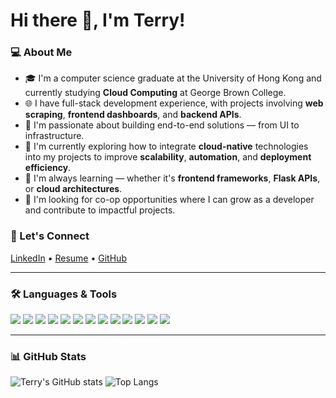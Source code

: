 
# Hi there 👋, I'm Terry!

### 💻 About Me

- 🎓 I'm a computer science graduate at the University of Hong Kong and currently studying **Cloud Computing** at George Brown College.
- 🌐 I have full-stack development experience, with projects involving **web scraping**, **frontend dashboards**, and **backend APIs**.
- 🚀 I'm passionate about building end-to-end solutions — from UI to infrastructure.
- 🔁 I'm currently exploring how to integrate **cloud-native** technologies into my projects to improve **scalability**, **automation**, and **deployment efficiency**.
- 🧠 I'm always learning — whether it's **frontend frameworks**, **Flask APIs**, or **cloud architectures**.
- 📌 I'm looking for co-op opportunities where I can grow as a developer and contribute to impactful projects.

### 🔗 Let's Connect

[LinkedIn](https://linkedin.com/in/your-profile) • [Resume](https://link-to-resume.com) • [GitHub](https://github.com/ter-ry)

---

### 🛠️ Languages & Tools

<p align="left">
  <img src="https://img.shields.io/badge/Python-3670A0?style=for-the-badge&logo=python&logoColor=white"/>
  <img src="https://img.shields.io/badge/Flask-black?style=for-the-badge&logo=flask&logoColor=white"/>
  <img src="https://img.shields.io/badge/Scrapy-1E1E1E?style=for-the-badge&logo=data&logoColor=white"/>
  <img src="https://img.shields.io/badge/ScraperAPI-000000?style=for-the-badge&logo=data&logoColor=white"/>
  <img src="https://img.shields.io/badge/Retool-000000?style=for-the-badge&logo=retool&logoColor=white"/>
  <img src="https://img.shields.io/badge/SQL-003B57?style=for-the-badge&logo=sqlite&logoColor=white"/>
  <img src="https://img.shields.io/badge/PostgreSQL-336791?style=for-the-badge&logo=postgresql&logoColor=white"/>
  <img src="https://img.shields.io/badge/WordPress-21759b?style=for-the-badge&logo=wordpress&logoColor=white"/>
  <img src="https://img.shields.io/badge/HTML5-E34F26?style=for-the-badge&logo=html5&logoColor=white"/>
  <img src="https://img.shields.io/badge/CSS3-1572B6?style=for-the-badge&logo=css3&logoColor=white"/>
  <img src="https://img.shields.io/badge/JavaScript-F7DF1E?style=for-the-badge&logo=javascript&logoColor=black"/>
  <img src="https://img.shields.io/badge/Tailwind_CSS-38B2AC?style=for-the-badge&logo=tailwind-css&logoColor=white"/>
  <img src="https://img.shields.io/badge/GitHub_Actions-2088FF?style=for-the-badge&logo=github-actions&logoColor=white"/>
</p>

---

### 📊 GitHub Stats

![Terry's GitHub stats](https://github-readme-stats.vercel.app/api?username=ter-ry&show_icons=true&theme=radical)
![Top Langs](https://github-readme-stats.vercel.app/api/top-langs/?username=ter-ry&layout=compact&theme=radical)
